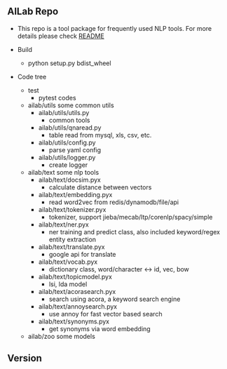 ## AILab Repo
* This repo is a tool package for frequently used NLP tools. For more details please check [README](http://n2.c3.acnailab.com/code/ailab/index.html)

* Build
    - python setup.py bdist_wheel

* Code tree
    - test
        - pytest codes
    - ailab/utils
        some common utils
        - ailab/utils/utils.py
            - common tools
        - ailab/utils/qnaread.py
            - table read from mysql, xls, csv, etc.
        - ailab/utils/config.py
            - parse yaml config
        -  ailab/utils/logger.py
            - create logger
    - ailab/text
        some nlp tools
         -  ailab/text/docsim.pyx
            * calculate distance between vectors
         -  ailab/text/embedding.pyx
            * read word2vec from redis/dynamodb/file/api
         -  ailab/text/tokenizer.pyx
            * tokenizer, support jieba/mecab/ltp/corenlp/spacy/simple
         -  ailab/text/ner.pyx
            * ner training and predict class, also included keyword/regex entity extraction 
         -  ailab/text/translate.pyx
            * google api for translate
         -  ailab/text/vocab.pyx
            * dictionary class, word/character <-> id, vec, bow 
         -  ailab/text/topicmodel.pyx
            * lsi, lda model
         -  ailab/text/acorasearch.pyx
            * search using acora, a keyword search engine
         -  ailab/text/annoysearch.pyx
            * use annoy for fast vector based search
         -  ailab/text/synonyms.pyx
            * get synonyms via word embedding
    - ailab/zoo
        some models

## Version


